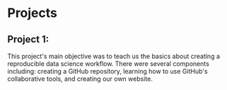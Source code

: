# Projects
## Project 1: 
This project's main objective was to teach us the basics about creating a reproducible data science workflow. There were several components including: creating a GitHub repository, learning how to use GitHub's collaborative tools, and creating our own website. 
